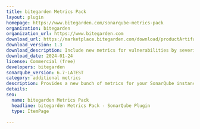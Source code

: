 ```yaml
---
title: bitegarden Metrics Pack
layout: plugin
homepage: https://www.bitegarden.com/sonarqube-metrics-pack
organization: bitegarden
organization_url: https://www.bitegarden.com
download_url: https://marketplace.bitegarden.com/download/productArtifact?productName=bitegarden-sonarqube-metrics-plugin&productVersion=1.3&productFileExt=jar&customerEmail=sonarplugins@gmail.com&customerName=sonarqube&customerSurnames=marketplace&customerCompany=bitegarden
download_version: 1.3
download_description: Include new metrics for vulnerabilities by severity so that they can be used in conditions on quality gate and history.
download_date: 2024-01-24
license: Commercial (free)
developers: bitegarden
sonarqube_version: 6.7-LATEST
category: additional metrics
description: Provides a new bunch of metrics for your SonarQube instance
details: 
seo:
  name: bitegarden Metrics Pack
  headline: bitegarden Metrics Pack - SonarQube Plugin
  type: ItemPage

---
```

